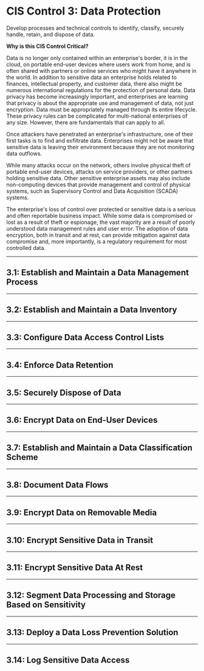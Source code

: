 # CIS Control 3: Data Protection

Develop processes and technical controls to identify, classify, securely
handle, retain, and dispose of data.

**Why is this CIS Control Critical?**

Data is no longer only contained within an enterprise's border, it is in
the cloud, on portable end-user devices where users work from home, and
is often shared with partners or online services who might have it
anywhere in the world. In addition to sensitive data an enterprise holds
related to finances, intellectual property, and customer data, there
also might be numerous international regulations for the protection of
personal data. Data privacy has become increasingly important, and
enterprises are learning that privacy is about the appropriate use and
management of data, not just encryption. Data must be appropriately
managed through its entire lifecycle. These privacy rules can be
complicated for multi-national enterprises of any size. However, there
are fundamentals that can apply to all.

Once attackers have penetrated an enterprise's infrastructure, one of
their first tasks is to find and exfiltrate data. Enterprises might not
be aware that sensitive data is leaving their environment because they
are not monitoring data outflows.

While many attacks occur on the network, others involve physical theft
of portable end-user devices, attacks on service providers, or other
partners holding sensitive data. Other sensitive enterprise assets may
also include non-computing devices that provide management and control
of physical systems, such as Supervisory Control and Data Acquisition
(SCADA) systems.

The enterprise's loss of control over protected or sensitive data is a
serious and often reportable business impact. While some data is
compromised or lost as a result of theft or espionage, the vast majority
are a result of poorly understood data management rules and user error.
The adoption of data encryption, both in transit and at rest, can
provide mitigation against data compromise and, more importantly, is a
regulatory requirement for most controlled data.

-------------------------------------------------------------------------

## 3.1: Establish and Maintain a Data Management Process

-------------------------------------------------------------------------

## 3.2: Establish and Maintain a Data Inventory

-------------------------------------------------------------------------

## 3.3: Configure Data Access Control Lists

-------------------------------------------------------------------------

## 3.4: Enforce Data Retention

-------------------------------------------------------------------------

## 3.5: Securely Dispose of Data

-------------------------------------------------------------------------

## 3.6: Encrypt Data on End-User Devices

-------------------------------------------------------------------------

## 3.7: Establish and Maintain a Data Classification Scheme

-------------------------------------------------------------------------

## 3.8: Document Data Flows

-------------------------------------------------------------------------

## 3.9: Encrypt Data on Removable Media

-------------------------------------------------------------------------

## 3.10: Encrypt Sensitive Data in Transit

-------------------------------------------------------------------------

## 3.11: Encrypt Sensitive Data At Rest

-------------------------------------------------------------------------

## 3.12: Segment Data Processing and Storage Based on Sensitivity

-------------------------------------------------------------------------

## 3.13: Deploy a Data Loss Prevention Solution

-------------------------------------------------------------------------

## 3.14: Log Sensitive Data Access

